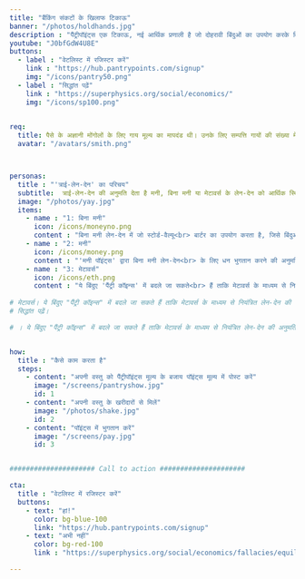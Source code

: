```yaml
---
title: "बैंकिंग संकटों के खिलाफ टिकाऊ"
banner: "/photos/holdhands.jpg"
description : "पैंट्रीपॉइंट्स एक टिकाऊ, नई आर्थिक प्रणाली है जो दोहरावी बिंदुओं का उपयोग करके मिलने-मिलाने के माध्यम से मुद्रास्फीति को रोकने और आर्थिक स्थितियों के अनुसार पूर्ण रोजगार को संभव बनाने के लिए इस्तेमाल किया जाता है"
youtube: "J0bfGdW4U8E"
buttons:
  - label : "वेटलिस्ट में रजिस्टर करें"
    link : "https://hub.pantrypoints.com/signup"
    img: "/icons/pantry50.png"
  - label : "सिद्धांत पढ़ें"
    link : "https://superphysics.org/social/economics/"
    img: "/icons/sp100.png"    
  

req:
  title: पैसे के अज्ञानी मोंगोलों के लिए गाय मूल्य का मापदंड थी। उनके लिए सम्पत्ति गायों की संख्या में मापी जाती थी, ठीक उसी तरह जैसे कि स्पेनिश लोगों के लिए सम्पत्ति सोने और चांदी की संख्या में मापी जाती है। मोंगोलों का धारणा सबसे सही है। (आदम स्मिथ)
  avatar: "/avatars/smith.png"



personas:
  title : "'त्राई-लेन-देन' का परिचय"
  subtitle:  त्राई-लेन-देन की अनुमति देता है मनी, बिना मनी या मेटावर्स के लेन-देन को आर्थिक स्थितियों के तहत चलाने के लिए, जो सच्ची आर्थिक स्वतंत्रता की अनुमति देता है
  image: "/photos/yay.jpg"
  items:
    - name : "1: बिना मनी"
      icon: /icons/moneyno.png
      content : "बिना मनी लेन-देन में जो स्टोर्ड-वैल्यू<br> बार्टर का उपयोग करता है, जिसे बिंदुओं<br> में मापा जाता है और जो अनाज से जुड़ा होता है।<br> इससे आदम स्मिथ के 'वेल्थ ऑफ नेशंस'<br> में उल्लेखित अनाज-आधारित मूल्यांकन को<br> कार्यान्वित किया जाता है"
    - name : "2: मनी"
      icon: /icons/money.png
      content : "'मनी पॉइंट्स' द्वारा बिना मनी लेन-देन<br> के लिए धन भुगतान करने की अनुमति होती है,<br> जिसे ताकदी अर्थव्यवस्था के कैश या बिना कैश बैंकिंग<br> ऐप्स के माध्यम से किया जाता है" 
    - name : "3: मेटावर्स"
      icon: /icons/eth.png
      content : "ये बिंदुए 'पैंट्री कॉइन्स' में बदले जा सकते<br> हैं ताकि मेटावर्स के माध्यम से नियंत्रित लेन-देन<br> की अनुमति हो। यह अपारिवार्तनिक आर्थिक सुविधाओं<br> और हमारे प्रस्तावित 'क्रिप्टो-आसिंग' (मात्रात्मक सुविधाओं के प्रतिकूल हमारे विकल्प)<br> के लिए उपयुक्त है"
    
# मेटावर्स। ये बिंदुए "पैंट्री कॉइन्स" में बदले जा सकते हैं ताकि मेटावर्स के माध्यम से नियंत्रित लेन-देन की अनुमति हो। यह अपारिवार्तनिक आर्थिक सुविधाओं और हमारे प्रस्तावित 'क्रिप्टो-आसिंग' (मात्रात्मक सुविधाओं के प्रतिकूल हमारे विकल्प) के लिए उपयुक्त है।
# सिद्धांत पढ़ें।

# । ये बिंदुए "पैंट्री कॉइन्स" में बदले जा सकते हैं ताकि मेटावर्स के माध्यम से नियंत्रित लेन-देन की अनुमति हो।


how:
  title : "कैसे काम करता है"  
  steps:
    - content: "अपनी वस्तु को पैंट्रीपॉइंट्स मूल्य के बजाय पॉइंट्स मूल्य में पोस्ट करें"
      image: "/screens/pantryshow.jpg"
      id: 1
    - content: "अपनी वस्तु के खरीदारों से मिलें"
      image: "/photos/shake.jpg"
      id: 2    
    - content: "पॉइंट्स में भुगतान करें"
      image: "/screens/pay.jpg"
      id: 3


##################### Call to action #####################

cta:
  title : "वेटलिस्ट में रजिस्टर करें"
  buttons:
    - text: "हां!"
      color: bg-blue-100
      link: "https://hub.pantrypoints.com/signup"
    - text: "अभी नहीं"
      color: bg-red-100    
      link : "https://superphysics.org/social/economics/fallacies/equilibrium-fallacy"

---
```

